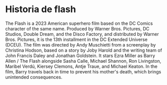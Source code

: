 # Historia de flash

The Flash is a 2023 American superhero film based on the DC Comics character of the same name. Produced by Warner Bros. Pictures, DC Studios, Double Dream, and the Disco Factory, and distributed by Warner Bros. Pictures, it is the 13th installment in the DC Extended Universe (DCEU). The film was directed by Andy Muschietti from a screenplay by Christina Hodson, based on a story by Joby Harold and the writing team of John Francis Daley and Jonathan Goldstein. It stars Ezra Miller as Barry Allen / The Flash alongside Sasha Calle, Michael Shannon, Ron Livingston, Maribel Verdú, Kiersey Clemons, Antje Traue, and Michael Keaton. In the film, Barry travels back in time to prevent his mother's death, which brings unintended consequences.
